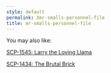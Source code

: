 ```yaml
---
style: default
permalink: Xmr-smalls-personnel-file
title: mr-smalls-personnel-file
---
```

You may also like:

[SCP-1545: Larry the Loving Llama](http://scp-wiki.net/scp-1545)

[SCP-1434: The Brutal Brick](http://scp-wiki.net/scp-1434)
